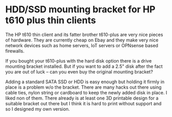 # HDD/SSD mounting bracket for HP t610 plus thin clients

The HP t610 thin client and its fatter brother t610-plus are very nice pieces of
hardware. They are currently cheap on Ebay and they make very nice network
devices such as home servers, IoT servers or OPNsense based firewalls. 

If you bought your t610-plus with the hard disk option there is a drive mounting
bracket installed. But if you want to add a 2.5" disk after the fact you are
out of luck – can you even buy the original mounting bracket? 

Adding a standard SATA SSD or HDD is easy enough but holding it firmly in
place is a problem w/o the bracket. There are many hacks out there using cable
ties, nylon string or cardboard to keep the newly added disk in place. I liked
non of them. There already is at least one 3D printable design for a suitable
bracket out there but I think it is hard to print without support and so I
designed my own version.


